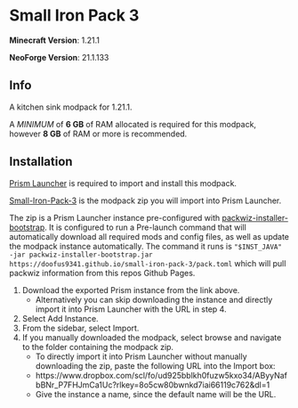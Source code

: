 # Small Iron Pack 3
**Minecraft Version**: 1.21.1

**NeoForge Version**: 21.1.133

## Info
A kitchen sink modpack for 1.21.1.

A *MINIMUM* of **6 GB** of RAM allocated is required for this modpack, however **8 GB** of RAM or more is recommended.

## Installation
[Prism Launcher](https://prismlauncher.org/) is required to import and install this modpack.

[Small-Iron-Pack-3](https://www.dropbox.com/scl/fo/ud925bblkh0fuzw5kxo34/AByyNafbBNr_P7FHJmCa1Uc?rlkey=8o5cw80bwnkd7iai66119c762&dl=1) is the modpack zip you will import into Prism Launcher.

The zip is a Prism Launcher instance pre-configured with [packwiz-installer-bootstrap](https://github.com/packwiz/packwiz-installer-bootstrap).
It is configured to run a Pre-launch command that will automatically download all required mods and config files, as well as update the modpack instance automatically.
The command it runs is `"$INST_JAVA" -jar packwiz-installer-bootstrap.jar https://doofus9341.github.io/small-iron-pack-3/pack.toml` which will pull packwiz information from this repos Github Pages.

<ol>
  <li>Download the exported Prism instance from the link above.
    <ul>
      <li>Alternatively you can skip downloading the instance and directly import it into Prism Launcher with the URL in step 4.</li>
    </ul>
  </li>
  <li>Select Add Instance.</li>
  <li>From the sidebar, select Import.</li>
  <li>If you manually downloaded the modpack, select browse and navigate to the folder containing the modpack zip.
    <ul>
      <li>To directly import it into Prism Launcher without manually downloading the zip, paste the following URL into the Import box:</li>
      <li>https://www.dropbox.com/scl/fo/ud925bblkh0fuzw5kxo34/AByyNafbBNr_P7FHJmCa1Uc?rlkey=8o5cw80bwnkd7iai66119c762&dl=1</li>
      <li>Give the instance a name, since the default name will be the URL.</li>
    </ul>
  </li>
</ol>